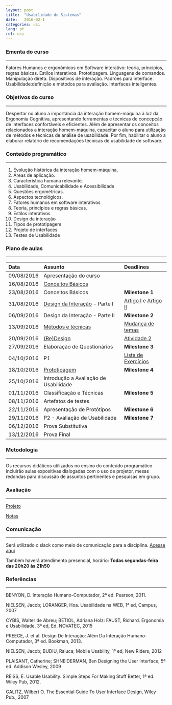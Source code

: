 ```yaml
---
layout: post
title:  "Usabilidade de Sistemas"
date:   2016-02-1
categories: usi
lang: pt
ref: usi
---
```


### Ementa do curso
___
Fatores Humanos e ergonômicos em Software interativo: teoria, princípios, regras básicas. Estilos interativos. Prototipagem. Linguagens de comandos. Manipulação direta. Dispositivos de interação. Padrões para interface. Usabilidade:definição e métodos para avaliação. Interfaces inteligentes.

### Objetivos do curso
___
Despertar no aluno a importância da interação homem-máquina à luz da Ergonomia Cognitiva, apresentando ferramentas e técnicas de concepção de interfaces confortáveis e eficientes. Além de apresentar os conceitos relacionados a interação homem-máquina, capacitar o aluno para utilização de métodos e técnicas de análise de usabilidade. Por fim, habilitar o aluno a elaborar relatório de recomendações técnicas de usabilidade de software.

### Conteúdo programático
___
1. Evolução histórica da interação homem-máquina,
2. Áreas de aplicação.
3. Característica humana relevante.
4. Usabilidade, Comunicabilidade e Acessibilidade
5. Questões ergométricas.
6. Aspectos tecnológicos.
7. Fatores humanos em software interativos
8. Teoria, princípios e regras básicas.
9. Estilos interativos
10. Design da interação
11. Tipos de prototipagem
12. Projeto de interfaces
13. Testes de Usabilidade

### Plano de aulas
___

| Data	| Assunto | Deadlines
| :------- | :------ | :------ |
| 09/08/2016 |	Apresentação do curso
| 16/08/2016 |	[Conceitos Básicos](https://docs.google.com/a/diasbruno.com/presentation/d/1AKXPr-o5DDoz0EfWZyNK5pzCoClEvXjW5YIhHc3zENE/preview)
| 23/08/2016 |	Conceitos Básicos | **Milestone 1**
| 31/08/2016 |	[Design da Interação](https://docs.google.com/a/diasbruno.com/presentation/d/1z8NOxmRjiilUz-EJHK6kSpTLSs7860LaNT1FU3dcdRo/preview) - Parte I | [Artigo I](https://docs.google.com/a/diasbruno.com/file/d/0B9oADRpZVGECZ29RTmNiRXlDMmM/edit) e [Artigo II](https://docs.google.com/a/diasbruno.com/file/d/0B9oADRpZVGECVVlUOFNHd2UtNnM/edit)
| 06/09/2016 |	Design da Interação - Parte II | **Milestone 2**
| 13/09/2016 |	[Métodos e técnicas](https://docs.google.com/presentation/d/13K7TbxQzWZ-TF-TB4B-ncSoVidbYrf_ryxUCWUAr9qo/preview) | [Mudança de temas](https://docs.google.com/spreadsheets/d/1CBSfExRZnxBP9EHE1_TnesGztbZ3wU38lzGaggWWmZ4/edit#gid=0) 
| 20/09/2016 |	[(Re)Design](https://docs.google.com/presentation/d/16NNGcgT3-RXvDmaBuQDobCOrr3tOGvAJwakIW4CLD8U/preview?slide=id.g172f9a7e48_0_256) | [Atividade 2](https://docs.google.com/document/d/15cuUHnsvtm1P0qKH7tYcP5NaJ--AwzDI_8JZ2LAWKCM/preview)
| 27/09/2016 |	Elaboração de Questionários  | **Milestone 3**
| 04/10/2016 |	P1 | [Lista de Exercícios](https://docs.google.com/document/d/1j68KvJ1KhjZprSkc2qGArj0WID6b4W9-lx_NHA3FmlU/preview)
| 18/10/2016 |	[Prototipagem](https://docs.google.com/presentation/d/1qHmiH0NtSt_eddoJAUWYhQKrSzqGQdIGLRH_OVm4NBY/preview?slide=id.p34)  | **Milestone 4**
| 25/10/2016 |	Introdução a Avaliação de Usabilidade
| 01/11/2016 |	Classificação e Técnicas | **Milestone 5**
| 08/11/2016 |	Artefatos de testes
| 22/11/2016 |	Apresentação de Protótipos | **Milestone 6**
| 29/11/2016 |	P2 - Avaliação de Usabilidade | **Milestone 7**
| 06/12/2016 |	Prova Substitutiva
| 13/12/2016 |	Prova Final

### Metodologia
___
Os recursos didáticos utilizados no ensino do conteúdo programático incluirão aulas expositivas dialogadas com o uso de projetor, mesas redondas para discussão de assuntos pertinentes e pesquisas em grupo.

### Avaliação
___
[Projeto](https://docs.google.com/document/d/1RD7q32dEyvxQ2LYaqBSjAagEWeUcBa8tzrCtulx5tF4/edit)

[Notas](https://docs.google.com/spreadsheets/d/1489eqV-pBDZLPzznerS6k2-4tRtf2-7-t0tIPuLjGp0/preview)

### Comunicação
___
Será utilizado o slack como meio de comunicação para a disciplina. [Acesse aqui](https://uis-facisa.slack.com/)

Também haverá atendimento presencial, horário: **Todas segundas-feira das 20h20 às 21h50**

### Referências
___

BENYON, D. Interação Humano-Computador, 2ª ed. Pearson, 2011.

NIELSEN, Jacob; LORANGER, Hoa. Usabilidade na WEB, 1ª ed, Campus, 2007

CYBIS, Walter de Abreu; BETIOL, Adriana Holz: FAUST, Richard. Ergonomia e Usabilidade, 3ª ed, Ed. NOVATEC, 2015

PREECE, J. et al. Design De Interação: Além Da Interação Humano-Computador, 3ª ed. Bookman, 2013.

NIELSEN, Jacob; BUDIU, Raluca; Mobile Usability, 1ª ed, New Riders, 2012

PLAISANT, Catherine; SHNEIDERMAN, Ben Designing the User Interface, 5ª ed. Addison Wesley, 2009

REISS, E. Usable Usability: Simple Steps For Making Stuff Better, 1ª ed. Wiley Pub, 2012.

GALITZ, Wilbert O. The Essential Guide To User Interface Design, Wiley Pub., 2007
